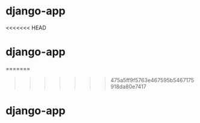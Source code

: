 # django-app
<<<<<<< HEAD
# django-app
=======
>>>>>>> 475a5ff9f5763e467595b5467175918da80e7417
# django-app
